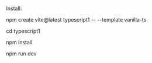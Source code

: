 Install:

npm create vite@latest typescript1 -- --template vanilla-ts

cd typescript1

npm install

npm run dev